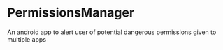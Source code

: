 # PermissionsManager
An android app to alert user of potential dangerous permissions given to multiple apps
